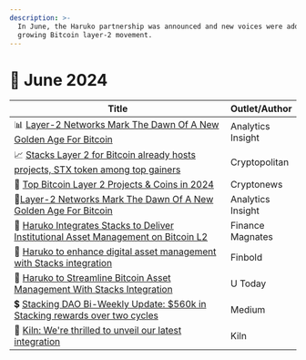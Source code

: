 ```yaml
---
description: >-
  In June, the Haruko partnership was announced and new voices were added to the
  growing Bitcoin layer-2 movement.
---
```


# 🔸 June 2024

<table><thead><tr><th width="572">Title</th><th>Outlet/Author</th></tr></thead><tbody><tr><td>📊 <a href="https://www.analyticsinsight.net/cryptocurrency-analytics-insight/layer-2-networks-mark-the-dawn-of-a-new-golden-age-for-bitcoin?ref=stacksblog">Layer-2 Networks Mark The Dawn Of A New Golden Age For Bitcoin</a></td><td>Analytics Insight</td></tr><tr><td>📈 <a href="https://www.cryptopolitan.com/stacks-layer-2-bitcoin-stx-token-top-gainers/?ref=stacksblog">Stacks Layer 2 for Bitcoin already hosts projects, STX token among top gainers</a></td><td>Cryptopolitan</td></tr><tr><td>📖 <a href="https://cryptonews.com/cryptocurrency/bitcoin-layer-2-projects/?ref=stacksblog/">Top Bitcoin Layer 2 Projects &#x26; Coins in 2024</a></td><td>Cryptonews</td></tr><tr><td>📖<a href="https://www.analyticsinsight.net/cryptocurrency-analytics-insight/layer-2-networks-mark-the-dawn-of-a-new-golden-age-for-bitcoin">Layer-2 Networks Mark The Dawn Of A New Golden Age For Bitcoin</a></td><td>Analytics Insight</td></tr><tr><td>🧩 <a href="https://www.financemagnates.com/thought-leadership/haruko-integrates-stacks-to-deliver-institutional-asset-management-on-bitcoin-l2/">Haruko Integrates Stacks to Deliver Institutional Asset Management on Bitcoin L2</a></td><td>Finance Magnates</td></tr><tr><td>🧩 <a href="https://finbold.com/haruko-to-enhance-digital-asset-management-with-stacks-integration/">Haruko to enhance digital asset management with Stacks integration</a></td><td>Finbold</td></tr><tr><td>🧩 <a href="https://u.today/haruko-to-streamline-bitcoin-asset-management-with-stacks-integration">Haruko to Streamline Bitcoin Asset Management With Stacks Integration</a></td><td>U Today</td></tr><tr><td>💲 <a href="https://medium.com/@stackingdao/stacking-dao-bi-weekly-update-560k-in-stacking-rewards-over-two-cycles-c012256c1622">Stacking DAO Bi-Weekly Update: $560k in Stacking rewards over two cycles</a></td><td>Medium</td></tr><tr><td>🧩 <a href="https://x.com/Kiln_finance/status/1797612820537729354?ref=stacksblog">Kiln: We're thrilled to unveil our latest integration</a></td><td>Kiln</td></tr></tbody></table>

